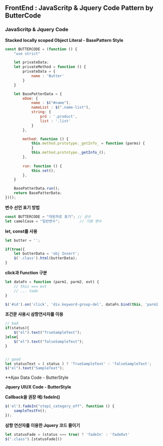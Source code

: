 ## FrontEnd : JavaScritp & Jquery Code Pattern by ButterCode

### JavaScritp & Jquery Code

**Stacked locally scoped Object Literal - BasePattern Style**
```javascript
const BUTTERCODE = (function () {
    "use strict"

    let privateData;
    let privateMethod = function () {
        privateData = {
            name : 'Butter'
        }
    }

    let BasePatterData = {
        eDom: {
            name : $("#name"),
            nameList : $(".name-list"),
            string: {
                prd : '.product',
                list : '.list'
            }
        },

        method: function () {
            this.method.prototype._getInfo_ = function (parms) {
            }
            this.method.prototype._getInfo_();
        },
        
        run: function () { 
            this.set();
        },    
    }

    BasePatterData.run();    
    return BasePatterData;
})();


```
**변수 선언 표기 방법**
```javascript
const BUTTERCODE = "대문자로 표기"; // 상수
let camelCase = "일반변수";         // 기본 변수

```



**let, const를 사용**
```javascript
let butter = '';

if(true){
    let butterData = 'obj Insert';
    $('.class').html(butterData);
}

```


**click과 Function 구분**
```javascript
let dataFn = function (parm1, parm2, evt) {
    // this === evt
    // ... todo
}

$('#id').on('click', 'div.keyword-group-del', dataFn.bind(this, 'parm1', 'parm1'));
```


**조건문 사용시 삼항연사자를 이용**
```javascript
// bad
if(status){
    $("el").text("TrueSampleText");
}else{
    $("el").text("falseSampleText");
}


// good
let statusText = ( status ) ? 'TrueSampleText' : 'falseSampleText';
$("el").text("SampleText");
```



**Ajax Data Code - ButterStyle





**Jquery UIUX Code - ButterStyle**




**Callback을 권장 예) fadeIn()**
```javascript
$('el').fadeIn("step1_category_off", function () {
    sampleTestFn();
});
```

**삼항 연산자를 이용한 Jquery 코드 줄이기**
```javascript
let statusFade = (status === true) ? 'fadeIn' : 'fadeOut'
$(".class").[statusFade]()
```

